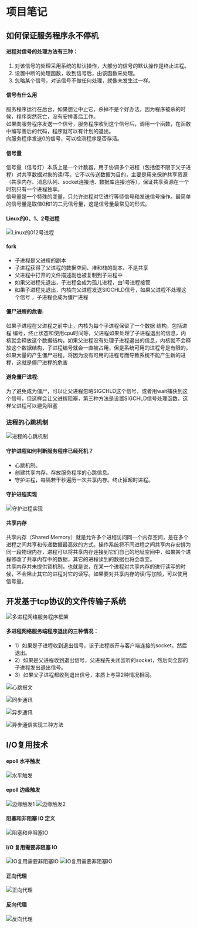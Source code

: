 # 项目笔记

## 如何保证服务程序永不停机

#### 进程对信号的处理方法有三种：
1. 对该信号的处理采用系统的默认操作，大部分的信号的默认操作是终止进程。
2. 设置中断的处理函数，收到信号后，由该函数来处理。
3. 忽略某个信号，对该信号不做任何处理，就像未发生过一样。

#### 信号有什么用
服务程序运行在后台，如果想让中止它，杀掉不是个好办法，因为程序被杀的时候，程序突然死亡，没有安排善后工作。  
如果向服务程序发送一个信号，服务程序收到这个信号后，调用一个函数，在函数中编写善后的代码，程序就可以有计划的退出。   
向服务程序发送0的信号，可以检测程序是否存活。  

#### 信号量
信号量（信号灯）本质上是一个计数器，用于协调多个进程（包括但不限于父子进程）对共享数据对象的读/写。它不以传送数据为目的，主要是用来保护共享资源（共享内存、消息队列、socket连接池、数据库连接池等），保证共享资源在一个时刻只有一个进程独享。   
信号量是一个特殊的变量，只允许进程对它进行等待信号和发送信号操作。最简单的信号量是取值0和1的二元信号量，这是信号量最常见的形式。   


#### Linux的0、1、2号进程
![Linux的012号进程](pic/Linux的012号进程.png)

#### fork
- 子进程是父进程的副本
- 子进程获得了父进程的数据空间、堆和栈的副本、不是共享
- 父进程中打开的文件描述副也被复制到子进程中
- 如果父进程先退出，子进程会成为孤儿进程，由1号进程接管
- 如果子进程先退出，内核向父进程发送SIGCHLD信号，如果父进程不处理这个信号 ，子进程会成为僵尸进程
  
#### 僵尸进程的危害:

如果子进程在父进程之前中止，内核为每个子进程保留了一个数据 结构，包括进程 编号，终止状态和使用cpu时间等，父进程如果处理了子进程退出的信息，内核就会释放这个数据结构，如果父进程没有处理子进程退出的信息，内核就不会释放这个数据结构，子进程编号就会一直被占用，但是系统可用的进程号是有限的，如果大量的产生僵尸进程，将因为没有可用的进程号而导致系统不能产生新的进程，这就是僵尸进程的危害

#### 避免僵尸进程:

为了避免成为僵尸，可以让父进程忽略SIGCHLD这个信号，或者用wait捕获到这个信号，但这样会让父进程阻塞，第三种方法是设置SIGCHLD信号处理函数，这样父进程可以避免阻塞       

### 进程的心跳机制

![进程的心跳机制](pic/进程的心跳机制.png)

#### 守护进程如何判断服务程序已经死机？
- 心跳机制。
- 创建共享内存，存放服务程序的心跳信息。
- 守护进程，每隔若干秒遍历一次共享内存。终止掉超时进程。

#### 守护进程实现
![守护进程实现](pic/守护进程实现.png)

#### 共享内存

共享内存（Shared Memory）就是允许多个进程访问同一个内存空间，是在多个进程之间共享和传递数据最高效的方式。操作系统将不同进程之间共享内存安排为同一段物理内存，进程可以将共享内存连接到它们自己的地址空间中，如果某个进程修改了共享内存中的数据，其它的进程读到的数据也将会改变。  
共享内存并未提供锁机制，也就是说，在某一个进程对共享内存的进行读写的时候，不会阻止其它的进程对它的读写。如果要对共享内存的读/写加锁，可以使用信号量。

## 开发基于tcp协议的文件传输子系统

![多进程网络服务程序框架](pic/多进程网络服务程序框架.png)

#### 多进程网络服务端程序退出的三种情况：
* 1）如果是子进程收到退出信号，该子进程断开与客户端连接的socket，然后退出。
* 2）如果是父进程收到退出信号，父进程先关闭监听的socket，然后向全部的子进程发出退出信号。
* 3）如果父子进程都收到退出信号，本质上与第2种情况相同。

![心跳报文](pic/心跳报文.png)

![同步通讯](pic/同步通讯.png)

![异步通讯](pic/异步通讯.png)

![异步通信实现三种方法](pic/异步通信实现三种方法.png)

## I/O复用技术

#### epoll 水平触发

![水平触发](pic/水平触发.png)

#### epoll 边缘触发

![边缘触发1](pic/边缘触发1.png)
![边缘触发2](pic/边缘触发2.png)

#### 阻塞和非阻塞 IO 定义
![阻塞和非阻塞IO](pic/阻塞和非阻塞IO.png)

#### I/O 复用需要非阻塞 IO
![IO复用需要非阻塞IO](pic/IO复用需要非阻塞IO1.png)
![IO复用需要非阻塞IO](pic/IO复用需要非阻塞IO2.png)

#### 正向代理
![正向代理](pic/正向代理.png)

#### 反向代理
![反向代理](pic/反向代理.png)